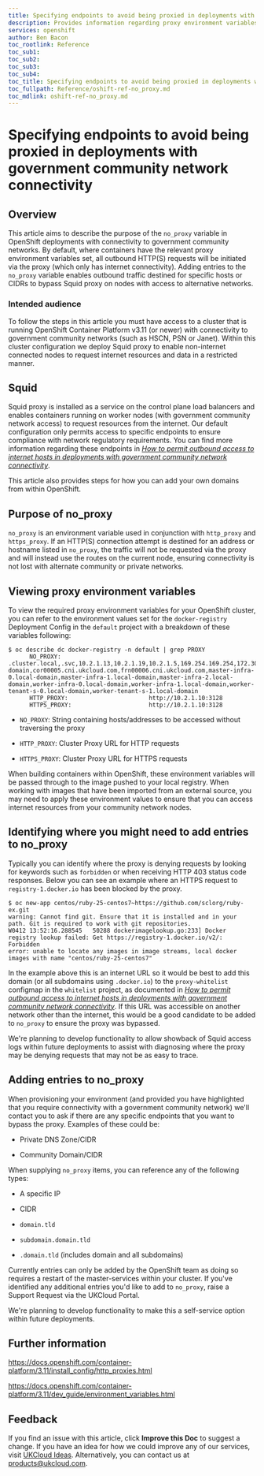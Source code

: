 ```yaml
---
title: Specifying endpoints to avoid being proxied in deployments with government community network connectivity | UKCloud Ltd
description: Provides information regarding proxy environment variables in v3.11 OpenShift clusters deployed with government community network connectivity.
services: openshift
author: Ben Bacon
toc_rootlink: Reference
toc_sub1: 
toc_sub2:
toc_sub3:
toc_sub4:
toc_title: Specifying endpoints to avoid being proxied in deployments with government community network connectivity
toc_fullpath: Reference/oshift-ref-no_proxy.md
toc_mdlink: oshift-ref-no_proxy.md
---
```


# Specifying endpoints to avoid being proxied in deployments with government community network connectivity

## Overview

This article aims to describe the purpose of the `no_proxy` variable in OpenShift deployments with connectivity to government community networks. By default, where containers have the relevant proxy environment variables set, all outbound HTTP(S) requests will be initiated via the proxy (which only has internet connectivity). Adding entries to the `no_proxy` variable enables outbound traffic destined for specific hosts or CIDRs to bypass Squid proxy on nodes with access to alternative networks.

### Intended audience

To follow the steps in this article you must have access to a cluster that is running OpenShift Container Platform v3.11 (or newer) with connectivity to government community networks (such as HSCN, PSN or Janet). Within this cluster configuration we deploy Squid proxy to enable non-internet connected nodes to request internet resources and data in a restricted manner.

## Squid

Squid proxy is installed as a service on the control plane load balancers and enables containers running on worker nodes (with government community network access) to request resources from the internet. Our default configuration only permits access to specific endpoints to ensure compliance with network regulatory requirements. You can find more information regarding these endpoints in [*How to permit outbound access to internet hosts in deployments with government community network connectivity*](oshift-how-add-domains-proxy-whitelist.md).

This article also provides steps for how you can add your own domains from within OpenShift.

## Purpose of no_proxy

`no_proxy` is an environment variable used in conjunction with `http_proxy` and `https_proxy`. If an HTTP(S) connection attempt is destined for an address or hostname listed in `no_proxy`, the traffic will not be requested via the proxy and will instead use the routes on the current node, ensuring connectivity is not lost with alternate community or private networks.

## Viewing proxy environment variables

To view the required proxy environment variables for your OpenShift cluster, you can refer to the environment values set for the `docker-registry` Deployment Config in the `default` project with a breakdown of these variables following: 

```
$ oc describe dc docker-registry -n default | grep PROXY
      NO_PROXY:							.cluster.local,.svc,10.2.1.13,10.2.1.19,10.2.1.5,169.254.169.254,172.30.0.1,console.local-domain,cor00005.cni.ukcloud.com,frn00006.cni.ukcloud.com,master-infra-0.local-domain,master-infra-1.local-domain,master-infra-2.local-domain,worker-infra-0.local-domain,worker-infra-1.local-domain,worker-tenant-s-0.local-domain,worker-tenant-s-1.local-domain
      HTTP_PROXY:						http://10.2.1.10:3128
      HTTPS_PROXY:						http://10.2.1.10:3128
```

- `NO_PROXY`: String containing hosts/addresses to be accessed without traversing the proxy

- `HTTP_PROXY`: Cluster Proxy URL for HTTP requests

- `HTTPS_PROXY`: Cluster Proxy URL for HTTPS requests

When building containers within OpenShift, these environment variables will be passed through to the image pushed to your local registry. When working with images that have been imported from an external source, you may need to apply these environment values to ensure that you can access internet resources from your community network nodes.

## Identifying where you might need to add entries to no_proxy

Typically you can identify where the proxy is denying requests by looking for keywords such as `forbidden` or when receiving HTTP 403 status code responses. Below you can see an example where an HTTPS request to `registry-1.docker.io` has been blocked by the proxy.

```
$ oc new-app centos/ruby-25-centos7~https://github.com/sclorg/ruby-ex.git
warning: Cannot find git. Ensure that it is installed and in your path. Git is required to work with git repositories.
W0412 13:52:16.288545   50288 dockerimagelookup.go:233] Docker registry lookup failed: Get https://registry-1.docker.io/v2/: Forbidden
error: unable to locate any images in image streams, local docker images with name "centos/ruby-25-centos7"
```

In the example above this is an internet URL so it would be best to add this domain (or all subdomains using `.docker.io`) to the `proxy-whitelist` configmap in the `whitelist` project, as documented in [*How to permit outbound access to internet hosts in deployments with government community network connectivity*](oshift-how-add-domains-proxy-whitelist.md). If this URL was accessible on another network other than the internet, this would be a good candidate to be added to `no_proxy` to ensure the proxy was bypassed.

We're planning to develop functionality to allow showback of Squid access logs within future deployments to assist with diagnosing where the proxy may be denying requests that may not be as easy to trace.

## Adding entries to no_proxy

When provisioning your environment (and provided you have highlighted that you require connectivity with a government community network) we'll contact you to ask if there are any specific endpoints that you want to bypass the proxy. Examples of these could be:

- Private DNS Zone/CIDR

- Community Domain/CIDR

When supplying `no_proxy` items, you can reference any of the following types:

- A specific IP

- CIDR

- `domain.tld`

- `subdomain.domain.tld`

- `.domain.tld` (includes domain and all subdomains)

Currently entries can only be added by the OpenShift team as doing so requires a restart of the master-services within your cluster. If you've identified any additional entries you'd like to add to `no_proxy`, raise a Support Request via the UKCloud Portal.

We're planning to develop functionality to make this a self-service option within future deployments.

## Further information

<https://docs.openshift.com/container-platform/3.11/install_config/http_proxies.html>

<https://docs.openshift.com/container-platform/3.11/dev_guide/environment_variables.html>

## Feedback

If you find an issue with this article, click **Improve this Doc** to suggest a change. If you have an idea for how we could improve any of our services, visit [UKCloud Ideas](https://ideas.ukcloud.com). Alternatively, you can contact us at <products@ukcloud.com>.
